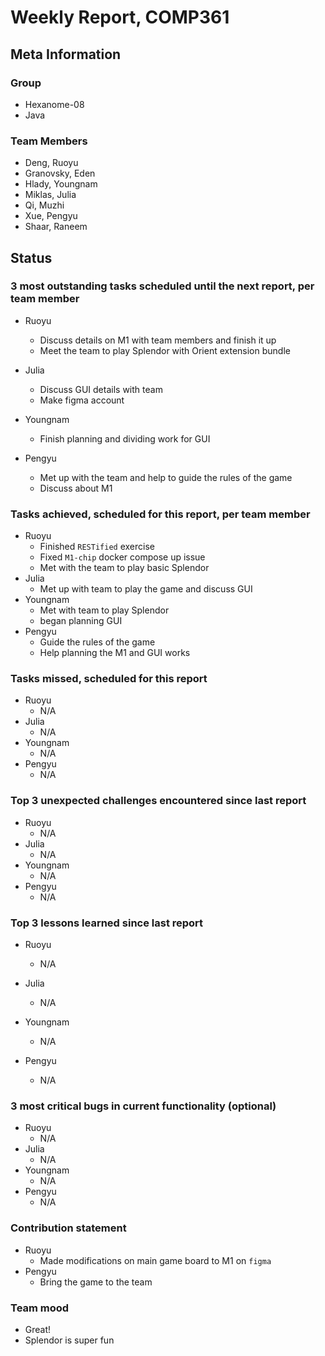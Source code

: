 # Weekly Report, COMP361

## Meta Information

### Group

 * Hexanome-08
 * Java

### Team Members

 * Deng, Ruoyu
 * Granovsky, Eden
 * Hlady, Youngnam
 * Miklas, Julia
 * Qi, Muzhi
 * Xue, Pengyu
 * Shaar, Raneem

## Status

### 3 most outstanding tasks scheduled until the next report, per team member

 * Ruoyu
    * Discuss details on M1 with team members and finish it up
    * Meet the team to play Splendor with Orient extension bundle

 * Julia
    * Discuss GUI details with team
    * Make figma account

* Youngnam
    * Finish planning and dividing work for GUI 
    
* Pengyu
    * Met up with the team and help to guide the rules of the game
    * Discuss about M1 
### Tasks achieved, scheduled for this report, per team member

 * Ruoyu
    * Finished `RESTified` exercise
    * Fixed `M1-chip` docker compose up issue
    * Met with the team to play basic Splendor
  * Julia
    * Met up with team to play the game and discuss GUI
  * Youngnam
    * Met with team to play Splendor
    * began planning GUI
* Pengyu
    * Guide the rules of the game
    * Help planning the M1 and GUI works

### Tasks missed, scheduled for this report

 * Ruoyu
    * N/A
 * Julia
    * N/A
 * Youngnam
    * N/A
* Pengyu
    * N/A

### Top 3 unexpected challenges encountered since last report

 * Ruoyu
    * N/A
 * Julia
    * N/A
 * Youngnam
    * N/A
* Pengyu
    * N/A

### Top 3 lessons learned since last report

 * Ruoyu
    * N/A
 * Julia
    * N/A
 * Youngnam
    * N/A
    
* Pengyu
    * N/A
### 3 most critical bugs in current functionality (optional)

 * Ruoyu
    * N/A
 * Julia
    * N/A
 * Youngnam
    * N/A
* Pengyu
    * N/A

### Contribution statement

 * Ruoyu
    * Made modifications on main game board to M1 on `figma`
* Pengyu
    * Bring the game to the team

### Team mood

 * Great!
 * Splendor is super fun
